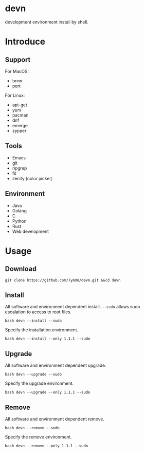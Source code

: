 # devn
development environment install by shell.
# Introduce
## Support
For MacOS:
- brew
- port

For Linux:
- apt-get
- yum
- pacman
- dnf
- emerge
- zypper

## Tools
- Emacs
- git
- ripgrep
- fd
- zenity (color picker)

## Environment
- Java
- Golang
- C
- Python
- Rust
- Web development

# Usage
## Download
```
git clone https://github.com/7ym0n/devn.git &&cd devn
```
## Install
All software and environment dependent install. `--sudo` allows sudo
escalation to access to root files.
```
bash devn --install --sudo
```
Specify the installation environment.
```
bash devn --install --only 1.1.1 --sudo
```

## Upgrade
All software and environment dependent upgrade.
```
bash devn --upgrade --sudo
```
Specify the upgrade environment.
```
bash devn --upgrade --only 1.1.1 --sudo
```

## Remove
All software and environment dependent remove.
```
bash devn --remove --sudo
```
Specify the remove environment.
```
bash devn --remove --only 1.1.1 --sudo
```
